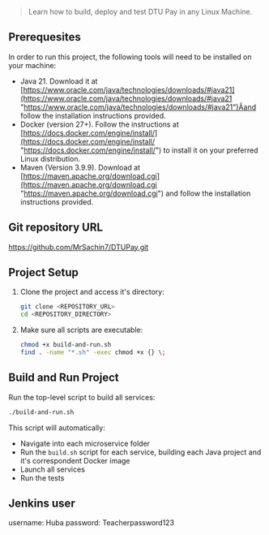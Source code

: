 > Learn how to build, deploy and test DTU Pay in any Linux Machine.

## Prerequesites

In order to run this project, the following tools will need to be installed on your machine:

- Java 21. Download it at [https://www.oracle.com/java/technologies/downloads/#java21](https://www.oracle.com/java/technologies/downloads/#java21 "https://www.oracle.com/java/technologies/downloads/#java21")Âand follow the installation instructions provided.
- Docker (version 27+). Follow the instructions at [https://docs.docker.com/engine/install/](https://docs.docker.com/engine/install/ "https://docs.docker.com/engine/install/") to install it on your preferred Linux distribution.
- Maven (Version 3.9.9). Download at [https://maven.apache.org/download.cgi](https://maven.apache.org/download.cgi "https://maven.apache.org/download.cgi") and follow the installation instructions provided.

## Git repository URL

https://github.com/MrSachin7/DTUPay.git

## Project Setup

1. Clone the project and access it's directory:

   ```sh
   git clone <REPOSITORY_URL>
   cd <REPOSITORY_DIRECTORY>
   ```

2. Make sure all scripts are executable:
   ```sh
   chmod +x build-and-run.sh
   find . -name "*.sh" -exec chmod +x {} \;
   ```

## Build and Run Project

Run the top-level script to build all services:

```sh
./build-and-run.sh
```

This script will automatically:

- Navigate into each microservice folder
- Run the `build.sh` script for each service, building each Java project and it's correspondent Docker image
- Launch all services
- Run the tests

## Jenkins user

username: Huba
password: Teacherpassword123
